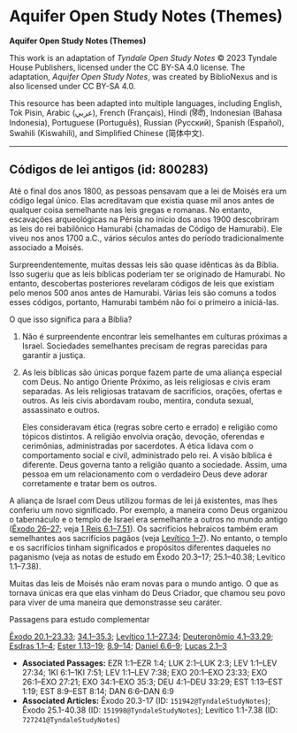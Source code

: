 # Aquifer Open Study Notes (Themes)

**Aquifer Open Study Notes (Themes)**

This work is an adaptation of *Tyndale Open Study Notes* © 2023 Tyndale House Publishers, licensed under the CC BY\-SA 4\.0 license. The adaptation, *Aquifer Open Study Notes*, was created by BiblioNexus and is also licensed under CC BY\-SA 4\.0\.

This resource has been adapted into multiple languages, including English, Tok Pisin, Arabic (عربي), French (Français), Hindi (हिंदी), Indonesian (Bahasa Indonesia), Portuguese (Português), Russian (Русский), Spanish (Español), Swahili (Kiswahili), and Simplified Chinese (简体中文).



--------------------------------

## Códigos de lei antigos (id: 800283)

Até o final dos anos 1800, as pessoas pensavam que a lei de Moisés era um código legal único. Elas acreditavam que existia quase mil anos antes de qualquer coisa semelhante nas leis gregas e romanas. No entanto, escavações arqueológicas na Pérsia no início dos anos 1900 descobriram as leis do rei babilônico Hamurabi (chamadas de Código de Hamurabi). Ele viveu nos anos 1700 a.C., vários séculos antes do período tradicionalmente associado a Moisés.

Surpreendentemente, muitas dessas leis são quase idênticas às da Bíblia. Isso sugeriu que as leis bíblicas poderiam ter se originado de Hamurabi. No entanto, descobertas posteriores revelaram códigos de leis que existiam pelo menos 500 anos antes de Hamurabi. Várias leis são comuns a todos esses códigos, portanto, Hamurabi também não foi o primeiro a iniciá\-las.

O que isso significa para a Bíblia?

1. Não é surpreendente encontrar leis semelhantes em culturas próximas a Israel. Sociedades semelhantes precisam de regras parecidas para garantir a justiça.
2. As leis bíblicas são únicas porque fazem parte de uma aliança especial com Deus. No antigo Oriente Próximo, as leis religiosas e civis eram separadas. As leis religiosas tratavam de sacrifícios, orações, ofertas e outros. As leis civis abordavam roubo, mentira, conduta sexual, assassinato e outros.

    Eles consideravam ética (regras sobre certo e errado) e religião como tópicos distintos. A religião envolvia oração, devoção, oferendas e cerimônias, administradas por sacerdotes. A ética lidava com o comportamento social e civil, administrado pelo rei. A visão bíblica é diferente. Deus governa tanto a religião quanto a sociedade. Assim, uma pessoa em um relacionamento com o verdadeiro Deus deve adorar corretamente e tratar bem os outros.

A aliança de Israel com Deus utilizou formas de lei já existentes, mas lhes conferiu um novo significado. Por exemplo, a maneira como Deus organizou o tabernáculo e o templo de Israel era semelhante a outros no mundo antigo ([Êxodo 26–27](https://ref.ly/Exod26:1-Exod27:21); veja [1 Reis 6\.1–7\.51](https://ref.ly/1Kgs6:1-1Kgs7:51)). Os sacrifícios hebraicos também eram semelhantes aos sacrifícios pagãos (veja [Levítico 1–7](https://ref.ly/Lev1:1-Lev7:38)). No entanto, o templo e os sacrifícios tinham significados e propósitos diferentes daqueles no paganismo (veja as notas de estudo em Êxodo 20\.3–17; 25\.1–40\.38; Levítico 1\.1–7\.38).

Muitas das leis de Moisés não eram novas para o mundo antigo. O que as tornava únicas era que elas vinham do Deus Criador, que chamou seu povo para viver de uma maneira que demonstrasse seu caráter.

Passagens para estudo complementar

[Êxodo 20\.1–23\.33](https://ref.ly/Exod20:1-Exod23:33); [34\.1–35\.3](https://ref.ly/Exod34:1-Exod35:3); [Levítico 1\.1–27\.34](https://ref.ly/Lev1:1-Lev27:34); [Deuteronômio 4\.1–33\.29](https://ref.ly/Deut4:1-Deut33:29); [Esdras 1\.1–4](https://ref.ly/Ezra1:1-Ezra1:4); [Ester 1\.13–19](https://ref.ly/Esth1:13-Esth1:19); [8\.9–14](https://ref.ly/Esth8:9-Esth8:14); [Daniel 6\.6–9](https://ref.ly/Dan6:6-Dan6:9); [Lucas 2\.1–3](https://ref.ly/Luke2:1-Luke2:3)

* **Associated Passages:** EZR 1:1–EZR 1:4; LUK 2:1–LUK 2:3; LEV 1:1–LEV 27:34; 1KI 6:1–1KI 7:51; LEV 1:1–LEV 7:38; EXO 20:1–EXO 23:33; EXO 26:1–EXO 27:21; EXO 34:1–EXO 35:3; DEU 4:1–DEU 33:29; EST 1:13–EST 1:19; EST 8:9–EST 8:14; DAN 6:6–DAN 6:9
* **Associated Articles:** Êxodo 20.3-17 (ID: `151942@TyndaleStudyNotes`); Êxodo 25.1-40.38 (ID: `151998@TyndaleStudyNotes`); Levítico 1:1-7.38 (ID: `727241@TyndaleStudyNotes`)

